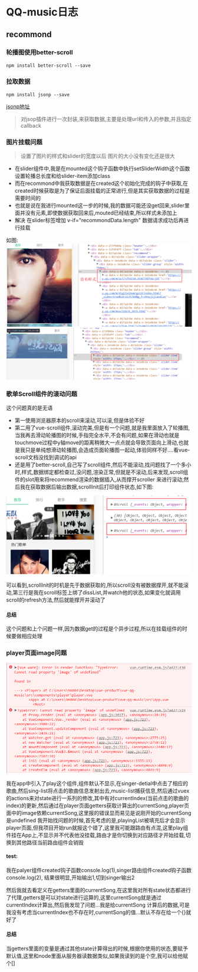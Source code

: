 # QQ-music日志
## recommond

### 轮播图使用better-scroll
```
npm install better-scroll --save
```
### 拉取数据
```
npm install jsonp --save
```
[jsonp地址](https://github.com/webmodules/jsonp)
> 对jsop插件进行一次封装,来获取数据,主要是处理url和传入的参数,并且指定callback

### 图片挂载问题
> 设置了图片的样式和slider的宽度以后 图片的大小没有变化还是很大  

- 在slider组件中,我是在mounted这个钩子函数中执行setSliderWidth这个函数设置轮播总长度和给slider-item添加class
- 而在recommond中我获取数据是在created这个初始化完成的钩子中获取,在created时候获取是为了保证后面挂载的正常进行,但是其实获取数据的过程是需要时间的
- 也就是说在我进行mounted这一步的时候,我的数据可能还没get回来,slider里面并没有元素,即使数据获取回来后,mouted已经结束,所以样式未添加上
- 解决 在slider标签增加 v-if="recommondData.length" 数据请求成功后再进行挂载


如图:
![改后](./debugPic/style1.png)
![改后](./debugPic/style3.png)

### 歌单Scroll组件的滚动问题

这个问题真的是无语

- 第一使用浏览器原本的scroll来滚动,可以滚,但是体验不好
- 第二用了vue-scroll组件,滚动完美,但是有一个问题,就是我里面放入了轮播图,当我再去滑动轮播图的时候,手指完全水平,不会有问题,如果在滑动也就是touchmove过程中y轴move的距离稍微大一点点就会导致页面向上滑动,也就是我只是单纯想滑动轮播图,会造成页面轮播图一起动,体验同样不好....看vue-scroll文档没找到调试的api
- 还是用了better-scroll,自己写了scroll组件,然后不能滚动,找问题找了一个多小时,样式,数据绑定都检查过,没问题,渲染正常,但就是不滚动,后来发现,scroll组件的slot用来将recommend渲染的数据插入,从而撑开scroller 来进行滚动,然后我在获取数据后输出数据,scrollInit后打印组件状态,如下图:

![滚动](./debugPic/style2.png)

可以看到,scrollInit的时机是先于数据获取的,所以scroll没有被数据撑开,就不能滚动,第三行是我在scroll标签上绑了dissList,并watch他的状态,如果变化就调用scroll的refresh方法,然后就能撑开并滚动了

#### 总结
这个问题和上个问题一样,因为数据get的过程是个异步过程,所以在挂载组件的时候要做相应处理

### player页面image问题
![player](./debugPic/play_bug1.png)

我在app中引入了play这个组件,组件默认不显示,在singer-detial中点击了相应的歌曲,然后sing-list将点击的歌曲信息发射出去,music-list捕获信息,然后通过vuex的actions来对state进行一系列的修改,其中有对currentIndex(当前点击的歌曲的index)的更新,然后通过在player页面getters获取计算出的currentSong,player页面中的image依赖currentSong,这里报的错误显而易见是说刚开始的currentSong是undefined
我开始找问题的时候,首先考虑的是,playingList被填充后才会显示player页面,但我项目开始run就报这个错了,这里我可能跟路由有点混,这里play组件挂在App上,不显示并不代表他没挂载,路由才是你切换到对应路径才开始挂载,切换到其他路径当前路由组件会销毁
#### test: 
  我在palyer组件created钩子函数console.log(1),singer路由组件created钩子函数console.log(2),
  结果很明显,开始输出1,切到singer输出2
  
  然后我就去看定义在getters里面的currentSong,在这里我对所有state状态都进行了代理,getters是可以对state进行运算的,这里currentSong就是通过currentIndex计算出,然后我发现了问题...我是给currentSong 计算后的数据,可是我没有考虑当currentIndex也不存在时,currentSong的值...默认不存在给一个{}就好了
#### 总结
 当getters里面的变量是通过其他state计算得出的时候,根据你使用的状态,要赋予默认值,这里和node里面从服务器读数据类似,如果我读到的是个空,我可以给他赋个[]

